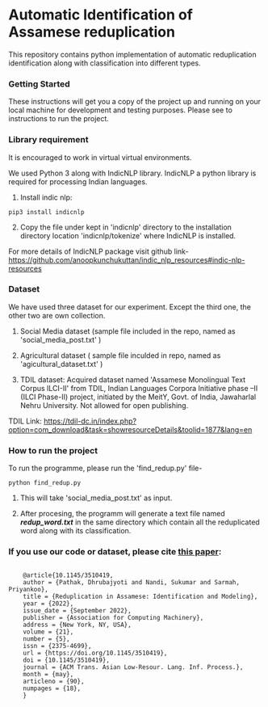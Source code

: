 # Automatic Identification of Assamese reduplication

This repository contains python implementation of automatic reduplication identification along with classification into different types.

### Getting Started

These instructions will get you a copy of the project up and running on your local machine for development and testing purposes. Please see to instructions to run the project.


### Library requirement

It is encouraged to work in virtual virtual environments.

We used Python 3 along with IndicNLP library. IndicNLP a python library is required for processing Indian languages. 

1) Install indic nlp: 

```
pip3 install indicnlp 

```
2) Copy the file under kept in 'indicnlp' directory to the installation directory location 'indicnlp/tokenize' where IndicNLP is installed.

For more details of IndicNLP package visit github link- https://github.com/anoopkunchukuttan/indic_nlp_resources#indic-nlp-resources

### Dataset

We have used three dataset for our experiment. Except the third one, the other two are own collection. 

1) Social Media dataset (sample file included in the repo, named as 'social_media_post.txt' )

2) Agricultural dataset ( sample file inculded in repo, named as 'agicultural_dataset.txt' )

3) TDIL dataset:  Acquired dataset named 'Assamese Monolingual Text Corpus ILCI-II' from TDIL, Indian Languages Corpora Initiative phase –II (ILCI Phase-II) project, initiated by the MeitY, Govt. of India, Jawaharlal Nehru University. Not allowed for open publishing.

TDIL Link: https://tdil-dc.in/index.php?option=com_download&task=showresourceDetails&toolid=1877&lang=en

### How to run the project

To run the programme, please run the 'find_redup.py' file-
```
python find_redup.py 
```
1) This will take 'social_media_post.txt' as input.

2) After procesing, the programm will generate a text file named  ***redup_word.txt*** in the same directory which contain all the reduplicated word along with its classification.

### If you use our code or dataset, please cite [this paper](https://dl.acm.org/doi/10.1145/3510419): 

```

    @article{10.1145/3510419,
    author = {Pathak, Dhrubajyoti and Nandi, Sukumar and Sarmah, Priyankoo},
    title = {Reduplication in Assamese: Identification and Modeling},
    year = {2022},
    issue_date = {September 2022},
    publisher = {Association for Computing Machinery},
    address = {New York, NY, USA},
    volume = {21},
    number = {5},
    issn = {2375-4699},
    url = {https://doi.org/10.1145/3510419},
    doi = {10.1145/3510419},
    journal = {ACM Trans. Asian Low-Resour. Lang. Inf. Process.},
    month = {may},
    articleno = {90},
    numpages = {18},
    }  

```


